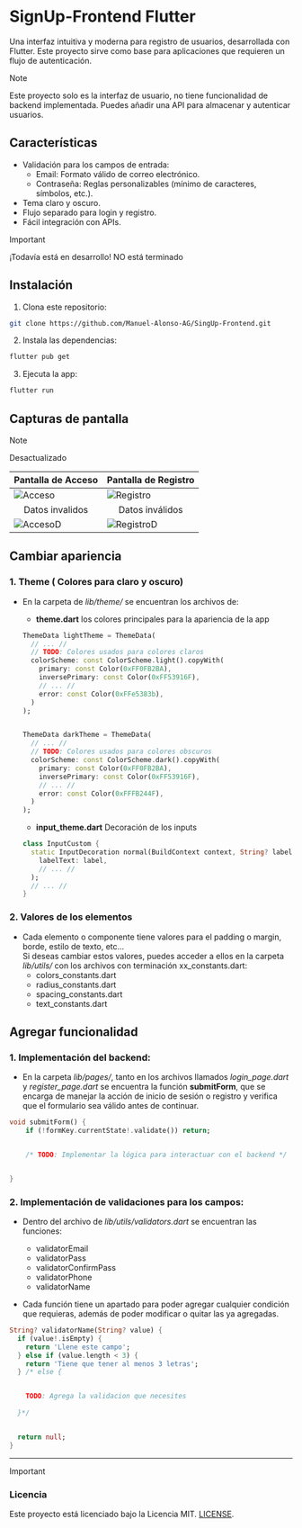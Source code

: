 # SignUp-Frontend Flutter


Una interfaz intuitiva y moderna para registro de usuarios, desarrollada con Flutter. Este proyecto sirve como base para aplicaciones que requieren un flujo de autenticación.


>[!NOTE]
>Este proyecto solo es la interfaz de usuario, no tiene funcionalidad de backend implementada. Puedes añadir una API para almacenar y autenticar usuarios.


## Características


- Validación para los campos de entrada:
  - Email: Formato válido de correo electrónico.
  - Contraseña: Reglas personalizables (mínimo de caracteres, símbolos, etc.).
- Tema claro y oscuro.
- Flujo separado para login y registro.
- Fácil integración con APIs.


>[!IMPORTANT]
>¡Todavía está en desarrollo! NO está terminado


## Instalación  
1. Clona este repositorio:  


```bash
git clone https://github.com/Manuel-Alonso-AG/SingUp-Frontend.git
```


2. Instala las dependencias:


```bash
flutter pub get
```


3. Ejecuta la app:


```bash
flutter run
```


## Capturas de pantalla
>[!NOTE]
>Desactualizado

| <center>Pantalla de Acceso</center>  | <center>Pantalla de Registro</center> |
|---------------------|----------------------|
| ![Acceso](assets/login.png) | ![Registro](assets/register.png) |
| <center>Datos invalidos</center> | <center>Datos inválidos</center> |
| ![AccesoD](assets/loginD.png) | ![RegistroD](assets/registerD.png) |


## Cambiar apariencia


### 1. Theme ( Colores para claro y oscuro)
- En la carpeta de *lib/theme/* se encuentran los archivos de:
  * **theme.dart** los colores principales para la apariencia de la app


  ```Dart
  ThemeData lightTheme = ThemeData(
    // ... //
    // TODO: Colores usados para colores claros
    colorScheme: const ColorScheme.light().copyWith(
      primary: const Color(0xFF0FB2BA),
      inversePrimary: const Color(0xFF53916F),
      // ... //
      error: const Color(0xFFe5383b),
    )
  );


  ThemeData darkTheme = ThemeData(
    // ... //
    // TODO: Colores usados para colores obscuros
    colorScheme: const ColorScheme.dark().copyWith(
      primary: const Color(0xFF0FB2BA),
      inversePrimary: const Color(0xFF53916F),
      // ... //
      error: const Color(0xFFFB244F),
    )  
  );
  ```


  * **input_theme.dart** Decoración de los inputs
 
  ``` Dart
  class InputCustom {
    static InputDecoration normal(BuildContext context, String? label) => InputDecoration(
      labelText: label,
      // ... //
    );
    // ... //
  }
  ```


### 2. Valores de los elementos
- Cada elemento o componente tiene valores para el padding o margin, borde, estilo de texto, etc...<br> Si deseas cambiar estos valores, puedes acceder a ellos en la carpeta *lib/utils/* con los archivos con terminación xx_constants.dart:
  * colors_constants.dart
  * radius_constants.dart
  * spacing_constants.dart
  * text_constants.dart


## Agregar funcionalidad


### 1. Implementación del backend:


- En la carpeta *lib/pages/*, tanto en los archivos llamados *login_page.dart* y *register_page.dart* se encuentra la función **submitForm**, que se encarga de manejar la acción de inicio de sesión o registro y verifica que el formulario sea válido antes de continuar.


```Dart
void submitForm() {
    if (!formKey.currentState!.validate()) return;


    /* TODO: Implementar la lógica para interactuar con el backend */


}
```


### 2. Implementación de validaciones para los campos:
- Dentro del archivo de *lib/utils/validators.dart* se encuentran las funciones:


  * validatorEmail
  * validatorPass
  * validatorConfirmPass
  * validatorPhone
  * validatorName


- Cada función tiene un apartado para poder agregar cualquier condición que requieras, además de poder modificar o quitar las ya agregadas.


```Dart
String? validatorName(String? value) {
  if (value!.isEmpty) {
    return 'Llene este campo';
  } else if (value.length < 3) {
    return 'Tiene que tener al menos 3 letras';
  } /* else {


    TODO: Agrega la validacion que necesites
 
  }*/


  return null;
}
```


___


>[!IMPORTANT]
>### Licencia  
>Este proyecto está licenciado bajo la Licencia MIT. [LICENSE](./LICENSE).

